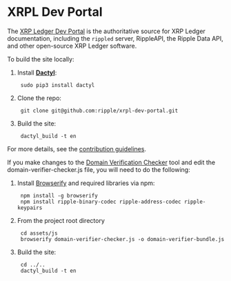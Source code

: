 # XRPL Dev Portal

The [XRP Ledger Dev Portal](https://xrpl.org) is the authoritative source for XRP Ledger documentation, including the `rippled` server, RippleAPI, the Ripple Data API, and other open-source XRP Ledger software.

To build the site locally:

1. Install [**Dactyl**](https://github.com/ripple/dactyl):

        sudo pip3 install dactyl  

2. Clone the repo:

        git clone git@github.com:ripple/xrpl-dev-portal.git

3. Build the site:

        dactyl_build -t en

For more details, see the [contribution guidelines](CONTRIBUTING.md).


If you make changes to the [Domain Verification Checker](https://xrpl.org/validator-domain-verifier.html) tool and edit the domain-verifier-checker.js file, you will need to do the following: 

1. Install [Browserify](http://browserify.org/) and required libraries via npm:

        npm install -g browserify
        npm install ripple-binary-codec ripple-address-codec ripple-keypairs

2. From the project root directory

        cd assets/js
        browserify domain-verifier-checker.js -o domain-verifier-bundle.js

3. Build the site:

        cd ../..
        dactyl_build -t en
